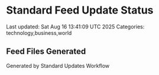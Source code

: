 # Standard Feed Update Status
Last updated: Sat Aug 16 13:41:09 UTC 2025
Categories: technology,business,world

## Feed Files Generated

Generated by Standard Updates Workflow
